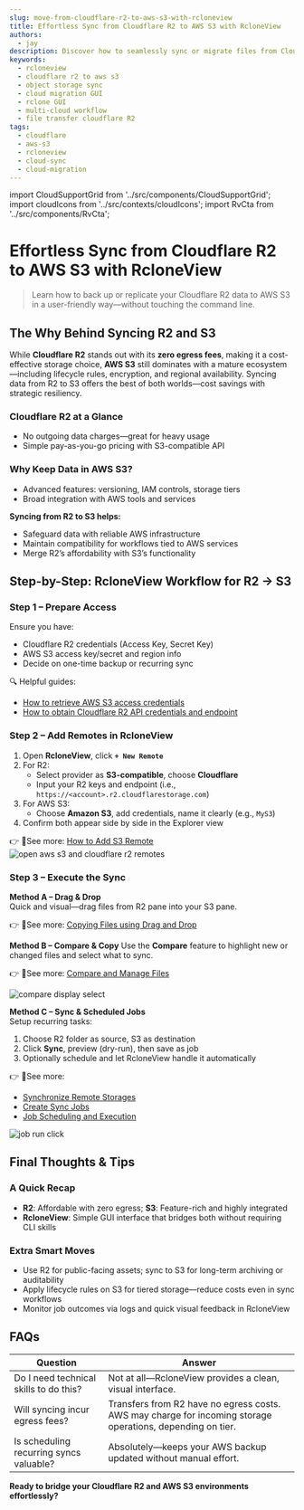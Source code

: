 ```yaml
---
slug: move-from-cloudflare-r2-to-aws-s3-with-rcloneview
title: Effortless Sync from Cloudflare R2 to AWS S3 with RcloneView
authors:
  - jay
description: Discover how to seamlessly sync or migrate files from Cloudflare R2 to AWS S3 using RcloneView’s intuitive GUI—no terminal needed.
keywords:
  - rcloneview
  - cloudflare r2 to aws s3
  - object storage sync
  - cloud migration GUI
  - rclone GUI
  - multi-cloud workflow
  - file transfer cloudflare R2
tags:
  - cloudflare
  - aws-s3
  - rcloneview
  - cloud-sync
  - cloud-migration
---
```

import CloudSupportGrid from '../src/components/CloudSupportGrid';
import cloudIcons from '../src/contexts/cloudIcons';
import RvCta from '../src/components/RvCta';

# Effortless Sync from Cloudflare R2 to AWS S3 with RcloneView

> Learn how to back up or replicate your Cloudflare R2 data to AWS S3 in a user-friendly way—without touching the command line.


## The Why Behind Syncing R2 and S3

While **Cloudflare R2** stands out with its **zero egress fees**, making it a cost-effective storage choice, **AWS S3** still dominates with a mature ecosystem—including lifecycle rules, encryption, and regional availability. Syncing data from R2 to S3 offers the best of both worlds—cost savings with strategic resiliency.

<!-- truncate -->
### Cloudflare R2 at a Glance
- No outgoing data charges—great for heavy usage  
- Simple pay-as-you-go pricing with S3-compatible API 

### Why Keep Data in AWS S3?
- Advanced features: versioning, IAM controls, storage tiers  
- Broad integration with AWS tools and services

**Syncing from R2 to S3 helps:**
- Safeguard data with reliable AWS infrastructure  
- Maintain compatibility for workflows tied to AWS services  
- Merge R2’s affordability with S3’s functionality


<!-- Obsidian note: CTA 컴포넌트 -->
<RvCta imageSrc="/img/rcloneview-preview.png" downloadUrl="https://rcloneview.com/src/download.html" />

## Step-by-Step: RcloneView Workflow for R2 → S3

### Step 1 – Prepare Access

Ensure you have:
- Cloudflare R2 credentials (Access Key, Secret Key)  
- AWS S3 access key/secret and region info  
- Decide on one-time backup or recurring sync

🔍 Helpful guides:
- [How to retrieve AWS S3 access credentials](/support/howto/cloud-storage-setting/aws-account-info)
- [How to obtain Cloudflare R2 API credentials and endpoint](/support/howto/cloud-storage-setting/cloudflare-r2-credential)
### Step 2 – Add Remotes in RcloneView

1. Open **RcloneView**, click **`+ New Remote`**
2. For R2:
   - Select provider as **S3-compatible**, choose **Cloudflare**  
   - Input your R2 keys and endpoint (i.e., `https://<account>.r2.cloudflarestorage.com`)  
3. For AWS S3:
   - Choose **Amazon S3**, add credentials, name it clearly (e.g., `MyS3`)  
4. Confirm both appear side by side in the Explorer view

👉 See more: [How to Add S3 Remote](/support/howto/remote-storage-connection-settings/s3)
<img src="/support/images/en/tutorials/open-aws-s3-and-cloudflare-r2-remotes.png" alt="open aws s3 and cloudflare r2 remotes" class="img-medium img-center" />

### Step 3 – Execute the Sync

**Method A – Drag & Drop**  
Quick and visual—drag files from R2 pane into your S3 pane.

👉 See more: [Copying Files using Drag and Drop](/support/howto/rcloneview-basic/browse-and-manage-remote-storage#copying-files-using-drag-and-drop)

**Method B – Compare & Copy**
Use the **Compare** feature to highlight new or changed files and select what to sync.

👉 See more: [Compare and Manage Files](/support/howto/rcloneview-basic/compare-folder-contents#compare-results-and-manage-files)

<img src="/support/images/en/howto/rcloneview-basic/compare-display-select.png" alt="compare display select" class="img-medium img-center" />

**Method C – Sync & Scheduled Jobs**  
Setup recurring tasks:
1. Choose R2 folder as source, S3 as destination  
2. Click **Sync**, preview (dry-run), then save as job  
3. Optionally schedule and let RcloneView handle it automatically

👉 See more:
- [Synchronize Remote Storages](/support/howto/rcloneview-basic/synchronize-remote-storages)
- [Create Sync Jobs](/support/howto/rcloneview-basic/create-sync-jobs)
- [Job Scheduling and Execution](/support/howto/rcloneview-advanced/job-scheduling-and-execution)

<img src="/support/images/en/howto/rcloneview-basic/job-run-click.png" alt="job run click" class="img-medium img-center" />

## Final Thoughts & Tips

### A Quick Recap
- **R2**: Affordable with zero egress; **S3**: Feature-rich and highly integrated  
- **RcloneView**: Simple GUI interface that bridges both without requiring CLI skills

### Extra Smart Moves
- Use R2 for public-facing assets; sync to S3 for long-term archiving or auditability  
- Apply lifecycle rules on S3 for tiered storage—reduce costs even in sync workflows  
- Monitor job outcomes via logs and quick visual feedback in RcloneView


## FAQs

| Question                                            | Answer                                                          |
|-----------------------------------------------------|------------------------------------------------------------------|
| Do I need technical skills to do this?              | Not at all—RcloneView provides a clean, visual interface.         |
| Will syncing incur egress fees?                     | Transfers from R2 have no egress costs. AWS may charge for incoming storage operations, depending on tier. |
| Is scheduling recurring syncs valuable?             | Absolutely—keeps your AWS backup updated without manual effort.  |


**Ready to bridge your Cloudflare R2 and AWS S3 environments effortlessly?**  

<CloudSupportGrid />
